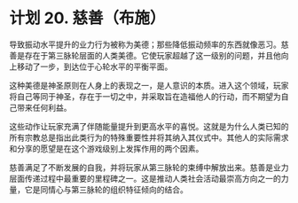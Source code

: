 # 计划 20. 慈善（布施）

导致振动水平提升的业力行为被称为美德；那些降低振动频率的东西就像恶习。慈善是存在于第三脉轮层面的人类美德。它使玩家超越了这一级别的问题，并且他向上移动了一步，到达位于心轮水平的平衡平面。

这种美德是神圣原则在人身上的表现之一，是人意识的本质。进入这个领域，玩家将自己等同于神圣，存在于一切之中，并采取旨在造福他人的行动，而不期望为自己带来任何利益。

这些动作让玩家充满了伴随能量提升到更高水平的喜悦。这就是为什么人类已知的所有宗教总是指出此类行为的特殊重要性并将其纳入其仪式中。其他人的实际需求和分享的愿望是在这个游戏级别上发挥作用的两个因素。

慈善满足了不断发展的自我，并将玩家从第三脉轮的束缚中解放出来。慈善是业力层面传递过程中最重要的里程碑之一。这是推动人类社会活动最崇高方向之一的力量，它是同情心与第三脉轮的组织特征倾向的结合。
